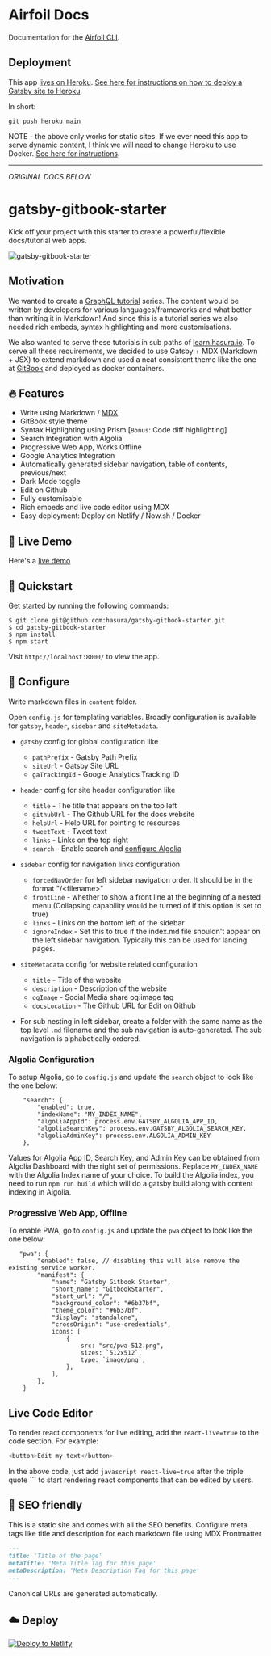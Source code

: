 # Airfoil Docs

Documentation for the [Airfoil CLI](https://github.com/teamairship/airfoil).

## Deployment

This app [lives on Heroku](https://dashboard.heroku.com/apps/airfoil-docs). [See here for instructions on how to deploy a Gatsby site to Heroku](https://www.gatsbyjs.com/docs/how-to/previews-deploys-hosting/deploying-to-heroku/).

In short:

```
git push heroku main
```

NOTE - the above only works for static sites. If we ever need this app to serve dynamic content, I think
we will need to change Heroku to use Docker. [See here for instructions](https://devcenter.heroku.com/articles/build-docker-images-heroku-yml).

---

_ORIGINAL DOCS BELOW_

# gatsby-gitbook-starter

Kick off your project with this starter to create a powerful/flexible docs/tutorial web apps.

![gatsby-gitbook-starter](https://graphql-engine-cdn.hasura.io/learn-hasura/gatsby-gitbook-starter/assets/documentation_app_blog.png)

## Motivation

We wanted to create a [GraphQL tutorial](https://learn.hasura.io) series. The content would be written by developers for various languages/frameworks and what better than writing it in Markdown! And since this is a tutorial series we also needed rich embeds, syntax highlighting and more customisations.

We also wanted to serve these tutorials in sub paths of [learn.hasura.io](https://learn.hasura.io). To serve all these requirements, we decided to use Gatsby + MDX (Markdown + JSX) to extend markdown and used a neat consistent theme like the one at [GitBook](https://www.gitbook.com) and deployed as docker containers.

## 🔥 Features

- Write using Markdown / [MDX](https://github.com/mdx-js/mdx)
- GitBook style theme
- Syntax Highlighting using Prism [`Bonus`: Code diff highlighting]
- Search Integration with Algolia
- Progressive Web App, Works Offline
- Google Analytics Integration
- Automatically generated sidebar navigation, table of contents, previous/next
- Dark Mode toggle
- Edit on Github
- Fully customisable
- Rich embeds and live code editor using MDX
- Easy deployment: Deploy on Netlify / Now.sh / Docker

## 🔗 Live Demo

Here's a [live demo](https://learn.hasura.io/graphql/react)

## 🚀 Quickstart

Get started by running the following commands:

```
$ git clone git@github.com:hasura/gatsby-gitbook-starter.git
$ cd gatsby-gitbook-starter
$ npm install
$ npm start
```

Visit `http://localhost:8000/` to view the app.

## 🔧 Configure

Write markdown files in `content` folder.

Open `config.js` for templating variables. Broadly configuration is available for `gatsby`, `header`, `sidebar` and `siteMetadata`.

- `gatsby` config for global configuration like

  - `pathPrefix` - Gatsby Path Prefix
  - `siteUrl` - Gatsby Site URL
  - `gaTrackingId` - Google Analytics Tracking ID

- `header` config for site header configuration like

  - `title` - The title that appears on the top left
  - `githubUrl` - The Github URL for the docs website
  - `helpUrl` - Help URL for pointing to resources
  - `tweetText` - Tweet text
  - `links` - Links on the top right
  - `search` - Enable search and [configure Algolia](https://www.gatsbyjs.org/docs/adding-search-with-algolia/)

- `sidebar` config for navigation links configuration

  - `forcedNavOrder` for left sidebar navigation order. It should be in the format "/\<filename>"
  - `frontLine` - whether to show a front line at the beginning of a nested menu.(Collapsing capability would be turned of if this option is set to true)
  - `links` - Links on the bottom left of the sidebar
  - `ignoreIndex` - Set this to true if the index.md file shouldn't appear on the left sidebar navigation. Typically this can be used for landing pages.

- `siteMetadata` config for website related configuration

  - `title` - Title of the website
  - `description` - Description of the website
  - `ogImage` - Social Media share og:image tag
  - `docsLocation` - The Github URL for Edit on Github

- For sub nesting in left sidebar, create a folder with the same name as the top level `.md` filename and the sub navigation is auto-generated. The sub navigation is alphabetically ordered.

### Algolia Configuration

To setup Algolia, go to `config.js` and update the `search` object to look like the one below:

```...,
	"search": {
		"enabled": true,
		"indexName": "MY_INDEX_NAME",
		"algoliaAppId": process.env.GATSBY_ALGOLIA_APP_ID,
		"algoliaSearchKey": process.env.GATSBY_ALGOLIA_SEARCH_KEY,
		"algoliaAdminKey": process.env.ALGOLIA_ADMIN_KEY
	},
```

Values for Algolia App ID, Search Key, and Admin Key can be obtained from Algolia Dashboard with the right set of permissions. Replace `MY_INDEX_NAME` with the Algolia Index name of your choice. To build the Algolia index, you need to run `npm run build` which will do a gatsby build along with content indexing in Algolia.

### Progressive Web App, Offline

To enable PWA, go to `config.js` and update the `pwa` object to look like the one below:

```
   "pwa": {
        "enabled": false, // disabling this will also remove the existing service worker.
        "manifest": {
            "name": "Gatsby Gitbook Starter",
            "short_name": "GitbookStarter",
            "start_url": "/",
            "background_color": "#6b37bf",
            "theme_color": "#6b37bf",
            "display": "standalone",
            "crossOrigin": "use-credentials",
            icons: [
                {
                    src: "src/pwa-512.png",
                    sizes: `512x512`,
                    type: `image/png`,
                },
            ],
        },
    }
```

## Live Code Editor

To render react components for live editing, add the `react-live=true` to the code section. For example:

```javascript react-live=true
<button>Edit my text</button>
```

In the above code, just add `javascript react-live=true` after the triple quote ``` to start rendering react components that can be edited by users.

## 🤖 SEO friendly

This is a static site and comes with all the SEO benefits. Configure meta tags like title and description for each markdown file using MDX Frontmatter

```markdown
---
title: 'Title of the page'
metaTitle: 'Meta Title Tag for this page'
metaDescription: 'Meta Description Tag for this page'
---
```

Canonical URLs are generated automatically.

## ☁️ Deploy

[![Deploy to Netlify](https://www.netlify.com/img/deploy/button.svg)](https://app.netlify.com/start/deploy?repository=https://github.com/hasura/gatsby-gitbook-starter)
